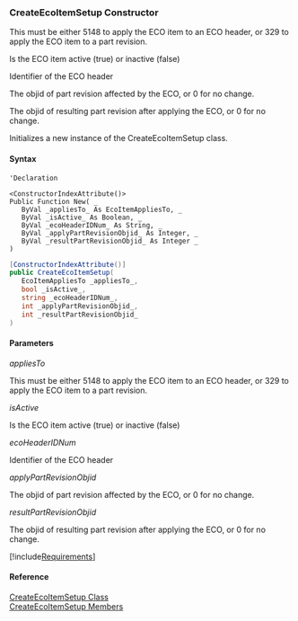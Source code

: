 ﻿### CreateEcoItemSetup Constructor

This must be either 5148 to apply the ECO item to an ECO header, or 329 to apply the ECO item to a part revision.

Is the ECO item active (true) or inactive (false)

Identifier of the ECO header

The objid of part revision affected by the ECO, or 0 for no change.

The objid of resulting part revision after applying the ECO, or 0 for no change.

Initializes a new instance of the CreateEcoItemSetup class.

#### Syntax

```vbnet
'Declaration

<ConstructorIndexAttribute()>
Public Function New( _
   ByVal _appliesTo_ As EcoItemAppliesTo, _
   ByVal _isActive_ As Boolean, _
   ByVal _ecoHeaderIDNum_ As String, _
   ByVal _applyPartRevisionObjid_ As Integer, _
   ByVal _resultPartRevisionObjid_ As Integer _
)
```

```csharp
[ConstructorIndexAttribute()]
public CreateEcoItemSetup( 
   EcoItemAppliesTo _appliesTo_,
   bool _isActive_,
   string _ecoHeaderIDNum_,
   int _applyPartRevisionObjid_,
   int _resultPartRevisionObjid_
)
```

#### Parameters

_appliesTo_

This must be either 5148 to apply the ECO item to an ECO header, or 329 to apply the ECO item to a part revision.

_isActive_

Is the ECO item active (true) or inactive (false)

_ecoHeaderIDNum_

Identifier of the ECO header

_applyPartRevisionObjid_

The objid of part revision affected by the ECO, or 0 for no change.

_resultPartRevisionObjid_

The objid of resulting part revision after applying the ECO, or 0 for no change.

[!include[Requirements](../partials/requirements.md)]

#### Reference

[CreateEcoItemSetup Class](FChoice.Toolkits.Clarify~FChoice.Toolkits.Clarify.DepotRepair.CreateEcoItemSetup.md)  
[CreateEcoItemSetup Members](FChoice.Toolkits.Clarify~FChoice.Toolkits.Clarify.DepotRepair.CreateEcoItemSetup_members.md)